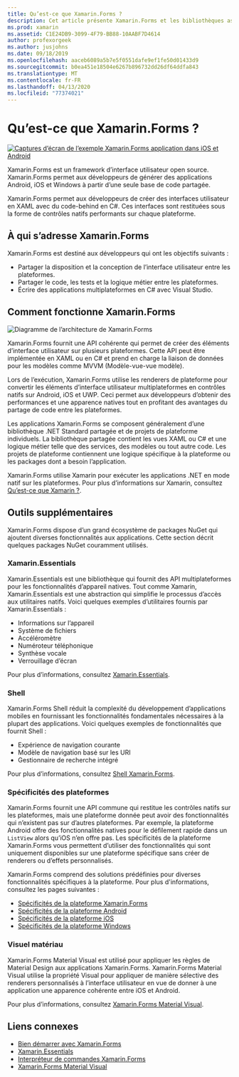 ```yaml
---
title: Qu’est-ce que Xamarin.Forms ?
description: Cet article présente Xamarin.Forms et les bibliothèques associées.
ms.prod: xamarin
ms.assetid: C1E24DB9-3099-4F79-BB88-10AABF7D4614
author: profexorgeek
ms.author: jusjohns
ms.date: 09/18/2019
ms.openlocfilehash: aaceb6089a5b7e5f0551dafe9ef1fe50d01433d9
ms.sourcegitcommit: b0ea451e18504e6267b896732dd26df64ddfa843
ms.translationtype: MT
ms.contentlocale: fr-FR
ms.lasthandoff: 04/13/2020
ms.locfileid: "77374021"
---
```

# <a name="what-is-xamarinforms"></a>Qu’est-ce que Xamarin.Forms ?

[![Captures d’écran de l’exemple Xamarin.Forms application dans iOS et Android](what-is-xamarin-forms-images/xamarin-forms-app-cropped.png)](what-is-xamarin-forms-images/xamarin-forms-app.png#lightbox)

Xamarin.Forms est un framework d’interface utilisateur open source. Xamarin.Forms permet aux développeurs de générer des applications Android, iOS et Windows à partir d’une seule base de code partagée.

Xamarin.Forms permet aux développeurs de créer des interfaces utilisateur en XAML avec du code-behind en C#. Ces interfaces sont restituées sous la forme de contrôles natifs performants sur chaque plateforme.

## <a name="who-xamarinforms-is-for"></a>À qui s’adresse Xamarin.Forms

Xamarin.Forms est destiné aux développeurs qui ont les objectifs suivants :

- Partager la disposition et la conception de l’interface utilisateur entre les plateformes.
- Partager le code, les tests et la logique métier entre les plateformes.
- Écrire des applications multiplateformes en C# avec Visual Studio.

## <a name="how-xamarinforms-works"></a>Comment fonctionne Xamarin.Forms

![Diagramme de l’architecture de Xamarin.Forms](what-is-xamarin-forms-images/xamarin-forms-architecture.png)

Xamarin.Forms fournit une API cohérente qui permet de créer des éléments d’interface utilisateur sur plusieurs plateformes. Cette API peut être implémentée en XAML ou en C# et prend en charge la liaison de données pour les modèles comme MVVM (Modèle-vue-vue modèle).

Lors de l’exécution, Xamarin.Forms utilise les renderers de plateforme pour convertir les éléments d’interface utilisateur multiplateformes en contrôles natifs sur Android, iOS et UWP. Ceci permet aux développeurs d’obtenir des performances et une apparence natives tout en profitant des avantages du partage de code entre les plateformes.

Les applications Xamarin.Forms se composent généralement d’une bibliothèque .NET Standard partagée et de projets de plateforme individuels. La bibliothèque partagée contient les vues XAML ou C# et une logique métier telle que des services, des modèles ou tout autre code. Les projets de plateforme contiennent une logique spécifique à la plateforme ou les packages dont a besoin l’application.

Xamarin.Forms utilise Xamarin pour exécuter les applications .NET en mode natif sur les plateformes. Pour plus d’informations sur Xamarin, consultez [Qu’est-ce que Xamarin ?](~/get-started/what-is-xamarin.md).

## <a name="additional-tools"></a>Outils supplémentaires

Xamarin.Forms dispose d’un grand écosystème de packages NuGet qui ajoutent diverses fonctionnalités aux applications. Cette section décrit quelques packages NuGet couramment utilisés.

### <a name="xamarinessentials"></a>Xamarin.Essentials

Xamarin.Essentials est une bibliothèque qui fournit des API multiplateformes pour les fonctionnalités d’appareil natives. Tout comme Xamarin, Xamarin.Essentials est une abstraction qui simplifie le processus d’accès aux utilitaires natifs. Voici quelques exemples d’utilitaires fournis par Xamarin.Essentials :

- Informations sur l’appareil
- Système de fichiers
- Accéléromètre
- Numéroteur téléphonique
- Synthèse vocale
- Verrouillage d’écran

Pour plus d’informations, consultez [Xamarin.Essentials](~/essentials/index.md).

### <a name="shell"></a>Shell

Xamarin.Forms Shell réduit la complexité du développement d’applications mobiles en fournissant les fonctionnalités fondamentales nécessaires à la plupart des applications. Voici quelques exemples de fonctionnalités que fournit Shell :

- Expérience de navigation courante
- Modèle de navigation basé sur les URI
- Gestionnaire de recherche intégré

Pour plus d’informations, consultez [Shell Xamarin.Forms](~/xamarin-forms/app-fundamentals/shell/index.md).

### <a name="platform-specifics"></a>Spécificités des plateformes

Xamarin.Forms fournit une API commune qui restitue les contrôles natifs sur les plateformes, mais une plateforme donnée peut avoir des fonctionnalités qui n’existent pas sur d’autres plateformes. Par exemple, la plateforme Android offre des fonctionnalités natives pour le défilement rapide dans un `ListView` alors qu’iOS n’en offre pas. Les spécificités de la plateforme Xamarin.Forms vous permettent d’utiliser des fonctionnalités qui sont uniquement disponibles sur une plateforme spécifique sans créer de renderers ou d’effets personnalisés.

Xamarin.Forms comprend des solutions prédéfinies pour diverses fonctionnalités spécifiques à la plateforme. Pour plus d'informations, consultez les pages suivantes :

- [Spécificités de la plateforme Xamarin.Forms](~/xamarin-forms/platform/platform-specifics/index.md)
- [Spécificités de la plateforme Android](~/xamarin-forms/platform/android/index.md)
- [Spécificités de la plateforme iOS](~/xamarin-forms/platform/ios/index.md)
- [Spécificités de la plateforme Windows](~/xamarin-forms/platform/windows/index.md)

### <a name="material-visual"></a>Visuel matériau

Xamarin.Forms Material Visual est utilisé pour appliquer les règles de Material Design aux applications Xamarin.Forms. Xamarin.Forms Material Visual utilise la propriété Visual pour appliquer de manière sélective des renderers personnalisés à l’interface utilisateur en vue de donner à une application une apparence cohérente entre iOS et Android.

Pour plus d’informations, consultez [Xamarin.Forms Material Visual](~/xamarin-forms/user-interface/visual/material-visual.md).

## <a name="related-links"></a>Liens connexes

- [Bien démarrer avec Xamarin.Forms](~/xamarin-forms/index.yml)
- [Xamarin.Essentials](~/essentials/index.md)
- [Interpréteur de commandes Xamarin.Forms](~/xamarin-forms/app-fundamentals/shell/index.md)
- [Xamarin.Forms Material Visual](~/xamarin-forms/user-interface/visual/material-visual.md)
